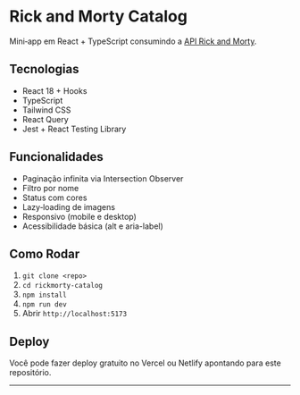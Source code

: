 # Rick and Morty Catalog

Mini‑app em React + TypeScript consumindo a [API Rick and Morty](https://rickandmortyapi.com/api/character).

## Tecnologias

- React 18 + Hooks
- TypeScript
- Tailwind CSS
- React Query
- Jest + React Testing Library

## Funcionalidades

- Paginação infinita via Intersection Observer
- Filtro por nome
- Status com cores
- Lazy‑loading de imagens
- Responsivo (mobile e desktop)
- Acessibilidade básica (alt e aria-label)

## Como Rodar

1. `git clone <repo>`
2. `cd rickmorty-catalog`
3. `npm install`
4. `npm run dev`
5. Abrir `http://localhost:5173`

## Deploy

Você pode fazer deploy gratuito no Vercel ou Netlify apontando para este repositório.

---
